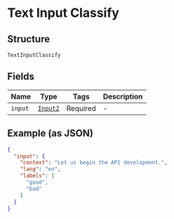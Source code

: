 
# Text Input Classify

## Structure

`TextInputClassify`

## Fields

| Name | Type | Tags | Description |
|  --- | --- | --- | --- |
| `input` | [`Input2`](/fl-python/doc/models/input-2.md) | Required | - |

## Example (as JSON)

```json
{
  "input": {
    "context": "Let us begin the API development.",
    "lang": "en",
    "labels": [
      "good",
      "bad"
    ]
  }
}
```

